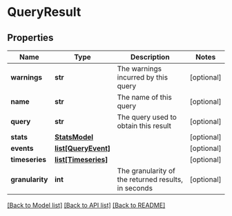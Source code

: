 # QueryResult

## Properties
Name | Type | Description | Notes
------------ | ------------- | ------------- | -------------
**warnings** | **str** | The warnings incurred by this query | [optional] 
**name** | **str** | The name of this query | [optional] 
**query** | **str** | The query used to obtain this result | [optional] 
**stats** | [**StatsModel**](StatsModel.md) |  | [optional] 
**events** | [**list[QueryEvent]**](QueryEvent.md) |  | [optional] 
**timeseries** | [**list[Timeseries]**](Timeseries.md) |  | [optional] 
**granularity** | **int** | The granularity of the returned results, in seconds | [optional] 

[[Back to Model list]](../README.md#documentation-for-models) [[Back to API list]](../README.md#documentation-for-api-endpoints) [[Back to README]](../README.md)


